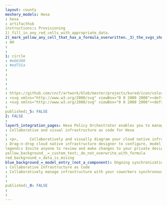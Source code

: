 ```yaml
---
layout: county 
meshery_models: Hexa
: hexa
: artifacthub
instructions:: Provisioning
1)_fill_in_any_red_cells_with_appropriate_data.
2)_mark_yellow_any_cell_that_has_a_formula_overwritten._3)_the_svgs_shouldn't_have_xml_header_they_are_added_programmatically_through_workflows: Security & Compliance
: AH
: 
: 
1: circle
: #eb6300
: #ed731a
: 
: 
: 
: 
: 
: https://github.com/cncf/artwork/blob/master/projects/kured/icon/color/kured-icon-color.svg
: <svg xmlns="http://www.w3.org/2000/svg" viewBox="0 0 2000 2000"><defs><style>.cls-1{fill:#ffca4b;}.cls-2{fill:#fd9800;}.cls-3{fill:#eb6300;}</style></defs><g id="Layer_1" data-name="Layer 1"><polygon class="cls-1" points="1000 1804.23 305.51 1403.26 528.91 1274.36 1000 1546.34 1000 1401.18 305.51 1000.21 528.8 871.25 1000 1143.29 1000 998.16 305.51 597.2 305.83 597.01 140.29 501.35 140.29 501.35 140.29 1498.65 1000 1995 1000 1995 1000 1804.23 1000 1804.23"/><polygon class="cls-2" points="1000 5 140.29 501.35 305.83 597.01 1000 195.77 1694.49 597.2 1859.7 501.35 1000 5"/><polygon class="cls-3" points="1694.49 597.2 1000 998.16 1000 1143.29 1471.24 871.22 1694.49 1000.21 1000 1401.18 1000 1546.34 1471.06 1274.38 1694.49 1403.26 1000 1804.23 1000 1995 1859.7 1498.65 1859.7 501.35 1694.49 597.2"/></g></svg>
: <svg xmlns="http://www.w3.org/2000/svg" viewBox="0 0 2000 2000"><defs><style>.cls-1,.cls-2,.cls-3{fill:#fff;}.cls-1{opacity:0.75;}.cls-2{opacity:0.5;}</style></defs><g id="Layer_1" data-name="Layer 1"><polygon class="cls-1" points="1000 1804.23 305.51 1403.26 528.91 1274.36 1000 1546.34 1000 1401.18 305.51 1000.21 528.8 871.25 1000 1143.29 1000 998.16 305.51 597.2 305.83 597.01 140.29 501.35 140.29 501.35 140.29 1498.65 1000 1995 1000 1995 1000 1804.23 1000 1804.23"/><polygon class="cls-2" points="1000 5 140.29 501.35 305.83 597.01 1000 195.77 1694.49 597.2 1859.7 501.35 1000 5"/><polygon class="cls-3" points="1694.49 597.2 1000 998.16 1000 1143.29 1471.24 871.22 1694.49 1000.21 1000 1401.18 1000 1546.34 1471.06 1274.38 1694.49 1403.26 1000 1804.23 1000 1995 1859.7 1498.65 1859.7 501.35 1694.49 597.2"/></g></svg>, 
: 
published:_5: FALSE
2: FALSE
: 
layer5_integration_pages: Hexa Policy Orchestrator enables you to manage all of your access policies consistently across software providers.
: Collaborative and visual infrastructure as code for Hexa
: 
: <p>,     Collaboratively and visually diagram your cloud native infrastructure with GitOps-style pipeline integration. Design, test, and manage configuration your Kubernetes-based, containerized applications as a visual topology., </p>, <p>,     Looking for best practice cloud native design and deployment best practices? Choose from thousands of pre-built components in MeshMap. Choose from hundreds of ready-made design patterns by importing templates from Meshery Catalog or use our low code designer, MeshMap, to create and deploy your own cloud native infrastructure designs., </p>
: Drag-n-drop cloud native infrastructure designer to configure, model, and deploy your workloads.
legend:: Invite anyone to review and make changes to your private designs.
yellow_background__=_custom_text;_do_not_overwrite_with_formula
red_background_=_data_is_mising
blue_background_=_model_entry_(not_a_component): Ongoing synchronization of Kubernetes configuration and changes across any number of clusters.
: Collaborative Infrastructure as Code
: Collaboratively manage infrastructure with your coworkers synchronously sharing the same designs.
: 
: 
published:_0: FALSE
: 
: 
---
```


